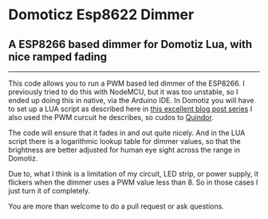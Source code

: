 # Domoticz Esp8622 Dimmer
## A ESP8266 based dimmer for Domotiz Lua, with nice ramped fading  
---
This code allows you to run a PWM based led dimmer of the ESP8266.
I previously tried to do this with NodeMCU, but it was too unstable, so I ended up doing this in native, via the Arduino IDE.
In Domotiz you will have to set up a LUA script as described here in [this excellent blog post series](http://blog.quindorian.org/2014/12/esp8266-wifi-led-dimmer-part-1-of-x.html) I also used the PWM curcuit he describes, so cudos to [Quindor](https://plus.google.com/+Quindor/about).

The code will ensure that it fades in and out quite nicely. And in the LUA script there is a logarithmic lookup table for dimmer values, so that the brightness are better adjusted for human eye sight across the range in Domotiz.

Due to, what I think is a limitation of my circuit, LED strip, or power supply, it flickers when the dimmer uses a PWM value less than 8. So in those cases I just turn it of completely.

You are more than welcome to do a pull request or ask questions.



